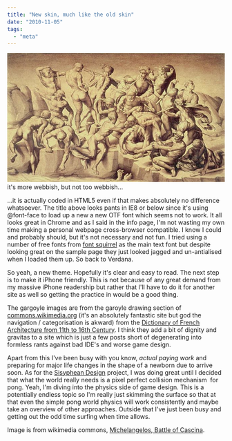 ```yaml
---
title: "New skin, much like the old skin"
date: "2010-11-05"
tags: 
  - "meta"
---
```


[![](images/Sangallo2_web.jpg "Sangallo2_web")](http://spurious-logic.net/new-skin-much-like-the-old-skin) it's more webbish, but not too webbish...

...it is actually coded in HTML5 even if that makes absolutely no difference whatsoever. The title above looks pants in IE8 or below since it's using @font-face to load up a new a new OTF font which seems not to work. It all looks great in Chrome and as I said in the info page, I'm not wasting my own time making a personal webpage cross-browser compatible. I know I could and probably should, but it's not necessary and not fun. I tried using a number of free fonts from [font squirrel](http://www.fontsquirrel.com/) as the main text font but despite looking great on the sample page they just looked jagged and un-antialised when I loaded them up. So back to Verdana.

So yeah, a new theme. Hopefully it's clear and easy to read. The next step is to make it iPhone friendly. This is not because of any great demand from my massive iPhone readership but rather that I'll have to do it for another site as well so getting the practice in would be a good thing.

The gargoyle images are from the garoyle drawing section of [commons.wikimedia.org](http://commons.wikimedia.org/wiki/Category:Gargoyle_drawings) (it's an absolutely fantastic site but god the navigation / categorisation is akward) from the [Dictionary of French Architecture from 11th to 16th Century](http://fr.wikisource.org/wiki/Dictionnaire_raisonn%C3%A9_de_l%27architecture_fran%C3%A7aise_du_XIe_au_XVIe_si%C3%A8cle). I think they add a bit of dignity and gravitas to a site which is just a few posts short of degenerating into formless rants against bad IDE's and worse game design.

Apart from this I've been busy with you know, _actual paying work_ and preparing for major life changes in the shape of a newborn due to arrive soon. As for the [Sisyphean Design](http://spurious-logic.net/?cat=26) project, I was doing great until I decided that what the world really needs is a pixel perfect collision mechanism  for pong. Yeah, I'm diving into the physics side of game design. This is a potentially endless topic so I'm really just skimming the surface so that at that even the simple pong world physics will work consistently and maybe take an overview of other approaches. Outside that I've just been busy and getting out the odd time surfing when time allows.

Image is from wikimedia commons, [Michelangelos, Battle of Cascina](http://commons.wikimedia.org/wiki/Category:16th_century_drawings).
